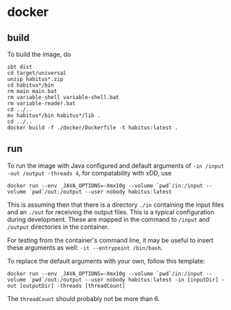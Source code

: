 # docker

## build

To build the image, do

```shell
sbt dist
cd target/universal
unzip habitus*.zip
cd habitus*/bin
rm main main.bat
rm variable-shell variable-shell.bat
rm variable-reader.bat
cd ../..
mv habitus*/bin habitus*/lib .
cd ../..
docker build -f ./docker/Dockerfile -t habitus:latest .
```

## run

To run the image with Java configured and default arguments of `-in /input -out /output -threads 4`, for compatability with xDD, use

```shell
docker run --env _JAVA_OPTIONS=-Xmx10g --volume `pwd`/in:/input --volume `pwd`/out:/output --user nobody habitus:latest
```

This is assuming then that there is a directory `./in` containing the input files and an `./out` for receiving the output files.  This is a typical configuration during development.  These are mapped in the command to `/input` and `/output` directories in the container.


For testing from the container's command line, it may be useful to insert these arguments as well: `-it --entrypoint /bin/bash`.

To replace the default arguments with your own, follow this template:

```shell
docker run --env _JAVA_OPTIONS=-Xmx10g --volume `pwd`/in:/input --volume `pwd`/out:/output --user nobody habitus:latest -in [inputDir] -out [outputDir] -threads [threadCount]
```

The `threadCount` should probably not be more than 6.
